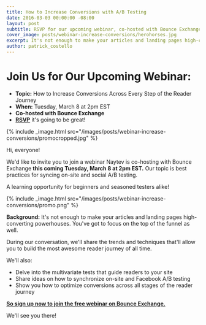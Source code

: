```yaml
---
title: How to Increase Conversions with A/B Testing
date: 2016-03-03 00:00:00 -08:00
layout: post
subtitle: RSVP for our upcoming webinar, co-hosted with Bounce Exchange
cover_image: posts/webinar-increase-conversions/herohorses.jpg
excerpt: It's not enough to make your articles and landing pages high-converting powerhouses.
author: patrick_costello
---
```


# Join Us for Our Upcoming Webinar:

* **Topic:** How to Increase Conversions Across Every Step of the Reader Journey  
* **When:** Tuesday, March 8 at 2pm EST  
* **Co-hosted with Bounce Exchange**  
* [**RSVP**](http://www.bounceexchange.com/webinars/increase-conversions-across-every-step-in-the-reader-journey.html) it's going to be great!

{% include _image.html src="/images/posts/webinar-increase-conversions/promocropped.jpg" %}

Hi, everyone! 

We'd like to invite you to join a webinar Naytev is co-hosting with Bounce Exchange **this coming Tuesday, March 8 at 2pm EST.** Our topic is best practices for syncing on-site and social A/B testing.

A learning opportunity for beginners and seasoned testers alike!

{% include _image.html src="/images/posts/webinar-increase-conversions/promo.png" %}

**Background:** It's not enough to make your articles and landing pages high-converting powerhouses. You've got to focus on the top of the funnel as well. 

During our conversation, we'll share the trends and techniques that'll allow you to build the most awesome reader journey of all time.

We'll also:
* Delve into the multivariate tests that guide readers to your site 
* Share ideas on how to synchronize on-site and Facebook A/B testing
* Show you how to optimize conversions across all stages of the reader journey


[**So sign up now to join the free webinar on Bounce Exchange.**](http://www.bounceexchange.com/webinars/increase-conversions-across-every-step-in-the-reader-journey.html)

We'll see you there!